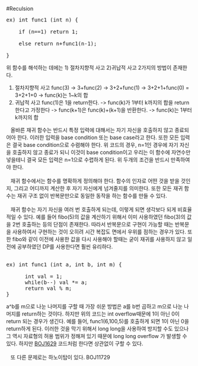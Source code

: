 #Reculsion
<pre>
ex) int func1 (int n) {<br>
    if (n==1) return 1;<br>
    else return n+func1(n-1);<br>
}</pre>
위 함수를 해석하는 데에는 1) 절차지향적 사고 2)귀납적 사고 2가지의 방법이 존재한다.
1) 절차지향적 사고
    func(3) -> 3+func(2) -> 3+2+func(1) -> 3+2+1+func(0) = 3+2+1+0 -> func(k)는 1~k의 합
2) 귀납적 사고
    func(1)은 1을 return한다. -> func(k)가 1부터 k까지의 합을 return한다고 가정한다 -> func(k+1)은 func(k)+(k+1)을 반환한다. -> func(k)는 1부터 k까지의 합
    
&nbsp;&nbsp;&nbsp;올바른 재귀 함수는 반드시 특정 입력에 대해서는 자기 자신을 호출하지 않고 종료되어아 한다. 이러한 입력을 base condition 또는 base case라고 한다. 
또한 모든 입력은 결국 base condition으로 수렴해야 한다. 위 코드의 경우, n=1인 경우에 자기 자신을 호출하지 않고 종료가 되니 이것이 base condition이고 우리는 이 함수에 자연수만 넣을테니 결국 모든 입력은 n=1으로 수렵하게 된다. 위 두개의 조건을 반드시 만족하여야 한다.
<br><br>
&nbsp;&nbsp;&nbsp;재귀 함수에서는 함수를 명확하게 정의해야 한다. 함수의 인자로 어떤 것을 받을 것인지, 그리고 어디까지 계산한 후 자기 자신에게 넘겨줄지를 의미한다. 또한 모든 재귀 함수는 재귀 구조 없이 반복문만으로 동일한 동작을 하는 함수를 만들 수 있다. 
<br><br>
&nbsp;&nbsp;&nbsp;재귀 함수는 자기 자신을 여러 번 호출하게 되는데, 이렇게 되면 생각보다 되게 비효율적일 수 있다. 예를 들어 fibo(5)의 값을 계산하기 위해서 이미 사용하였던 fibo(3)의 값을 2번 호출하는 등의 단점이 존재한다. 따라서 반복문으로 구현이 가능할 때는 반복문을 사용하여서 구현하는 것이 오히려 시간 복잡도 면에서 우위를 점하는 경우가 있다. 또한 fibo와 같이 이전에 사용한 값을 다시 사용해야 할때는 굳이 재귀를 사용하지 않고 일전에 공부하였던 DP를 사용한다면 훨씬 유리하다.
<br><br>
<pre>
ex) int func1 (int a, int b, int m) {<br>
      int val = 1;
      while(b--) val *= a;
      return val % m;
}</pre>
a^b를 m으로 나눈 나머지를 구할 때 가장 쉬운 방법은 a를 b번 곱하고 m으로 나눈 나머지를 return하는 것이다. 하지만 위의 코드는 int overflow때문에 1이 아닌 0이 return 되는 경우가 생긴다. 예를 들어, func1(6,100,5)를 호출하게 되면 1이 아닌 0을 return하게 된다. 이러한 것을 막기 위해서 long long을 사용하여 방지할 수도 있으나 그 역시 자료형의 허용 범위가 정해져 있기 때문에 long long overflow 가 발생할 수 있다. 하지만  <a href="https://github.com/wkazxf/Basic-Algorithm-Study/commit/d43bfd97425be7b2fa4ad9b864c1fb95e036b44c" target="_blank">BOJ1629</a> 코드처럼 한다면 상관없이 구할 수 있다.
<br><br>
&nbsp;&nbsp;&nbsp;또 다른 문제로는 하노이탑이 있다. BOJ11729
